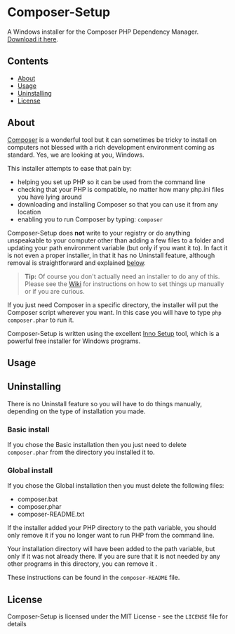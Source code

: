 # Composer-Setup

A Windows installer for the Composer PHP Dependency Manager. [Download it here][download].

## Contents
* [About](#About)
* [Usage](#Usage)
* [Uninstalling](#Uninstalling)
* [License](#License)

<a name="About"></a>
## About

[Composer][composer] is a wonderful tool but it can sometimes be tricky to install on computers not blessed with a rich development environment coming as standard. Yes, we are looking at you, Windows.

This installer attempts to ease that pain by:

* helping you set up PHP so it can be used from the command line
* checking that your PHP is compatible, no matter how many php.ini files you have lying around
* downloading and installing Composer so that you can use it from any location
* enabling you to run Composer by typing: `composer`

Composer-Setup does **not** write to your registry or do anything unspeakable to your computer other than adding a few files to a folder and updating your path environment variable (but only if you want it to). In fact it is not even a proper installer, in that it has no Uninstall feature, although removal is straightforward and explained [below](#Uninstalling).

> **Tip:** Of course you don't actually need an installer to do any of this. Please see the [Wiki][wiki] for instructions on how to set things up manually or if you are curious.

If you just need Composer in a specific directory, the installer will put the Composer script wherever you want. In this case you will have to type `php composer.phar` to run it.

Composer-Setup is written using the excellent [Inno Setup][inno] tool, which is a powerful free installer for Windows programs.

<a name="Usage"></a>
## Usage


<a name="Uninstalling"></a>
## Uninstalling

There is no Uninstall feature so you will have to do things manually, depending on the type of installation you made.

### Basic install
If you chose the Basic installation then you just need to delete `composer.phar` from the directory you installed it to.

### Global install
If you chose the Global installation then you must delete the following files:

* composer.bat
* composer.phar
* composer-README.txt

If the installer added your PHP directory to the path variable, you should only remove it if you no longer want to run PHP from the command line.

Your installation directory will have been added to the path variable, but only if it was not already there. If you are sure that it is not needed by any other programs in this directory, you can remove it .

These instructions can be found in the `composer-README` file.

<a name="License"></a>
## License

Composer-Setup is licensed under the MIT License - see the `LICENSE` file for details


  [composer]: http://getcomposer.org
  [download]: https://github.com/johnstevenson/composer-setup/raw/master/Composer-Setup.exe
  [inno]: http://www.jrsoftware.org/isinfo.php
  [wiki]:https://github.com/johnstevenson/composer-setup/wiki/Home
